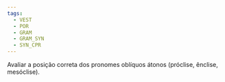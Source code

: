 ```yaml
---
tags:
  - VEST
  - POR
  - GRAM
  - GRAM_SYN
  - SYN_CPR
---
```

Avaliar a posição correta dos pronomes oblíquos átonos (próclise, ênclise, mesóclise).